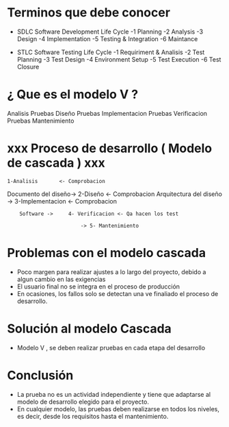 # Terminos que debe conocer 
* SDLC Software Development Life Cycle
    -1 Planning
    -2 Analysis
    -3 Design
    -4 Implementation
    -5 Testing & Integration
    -6 Maintance

* STLC Software Testing Life Cycle
    -1 Requiriment & Analisis
    -2 Test Planning
    -3 Test Design
    -4 Environment Setup
    -5 Test Execution
    -6 Test Closure

# ¿ Que es el modelo V ?
Analisis                                Pruebas
    Diseño                          Pruebas
        Implementacion          Pruebas
            Verificacion    Pruebas
                    Mantenimiento

# xxx Proceso de desarrollo ( Modelo de cascada ) xxx
    1-Analisis       <- Comprobacion
Documento
del diseño->     2-Diseño   <- Comprobacion
    Arquitectura
    del diseño ->       3-Implementacion  <- Comprobacion
        
        Software ->     4- Verificacion <- Qa hacen los test
        
                            -> 5- Mantenimiento


# Problemas con el modelo cascada
* Poco margen para realizar ajustes a lo largo del proyecto, debido a algun cambio en las exigencias
* El usuario final no se integra en el proceso de producción
* En ocasiones, los fallos solo se detectan una ve finaliado el proceso de desarrollo.

# Solución al modelo Cascada
* Modelo V , se deben realizar pruebas en cada etapa del desarrollo

# Conclusión 
* La prueba no es un actividad independiente y tiene que adaptarse al modelo de desarrollo elegido para el proyecto.
* En cualquier modelo, las pruebas deben realizarse en todos los niveles, es decir, desde los requisitos hasta el mantenimiento.